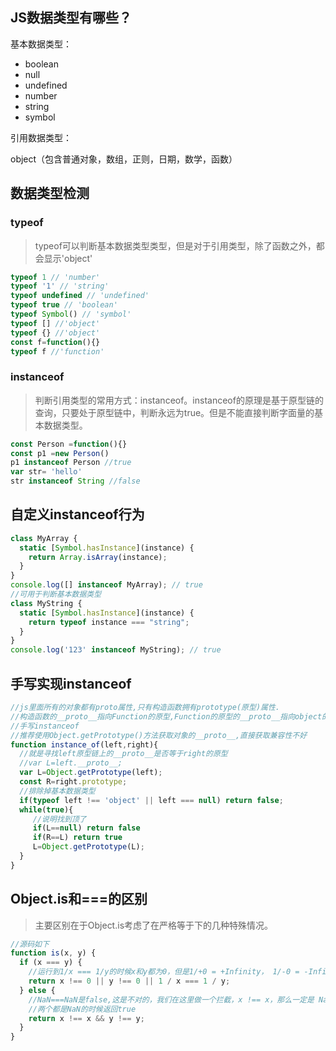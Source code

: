 ## JS数据类型有哪些？

基本数据类型：

- boolean
- null
- undefined
- number
- string
- symbol

引用数据类型：

object（包含普通对象，数组，正则，日期，数学，函数）

## 数据类型检测

### typeof

> typeof可以判断基本数据类型类型，但是对于引用类型，除了函数之外，都会显示'object'

```javascript
typeof 1 // 'number'
typeof '1' // 'string'
typeof undefined // 'undefined'
typeof true // 'boolean'
typeof Symbol() // 'symbol'
typeof [] //'object'
typeof {} //'object'
const f=function(){}
typeof f //'function'
```

### instanceof

> 判断引用类型的常用方式：instanceof。instanceof的原理是基于原型链的查询，只要处于原型链中，判断永远为true。但是不能直接判断字面量的基本数据类型。

```javascript
const Person =function(){}
const p1 =new Person()
p1 instanceof Person //true
var str= 'hello'
str instanceof String //false
```

## 自定义instanceof行为

```javascript
class MyArray {  
  static [Symbol.hasInstance](instance) {
    return Array.isArray(instance);
  }
}
console.log([] instanceof MyArray); // true
//可用于判断基本数据类型
class MyString {  
  static [Symbol.hasInstance](instance) {
    return typeof instance === "string";
  }
}
console.log('123' instanceof MyString); // true
```

## 手写实现instanceof

```javascript
//js里面所有的对象都有proto属性,只有构造函数拥有prototype(原型)属性.
//构造函数的__proto__指向Function的原型,Function的原型的__proto__指向object的原型
//手写instanceof
//推荐使用Object.getPrototype()方法获取对象的__proto__,直接获取兼容性不好
function instance_of(left,right){
  //就是寻找left原型链上的__proto__是否等于right的原型
  //var L=left.__proto__;
  var L=Object.getPrototype(left);  
  const R=right.prototype;
  //排除掉基本数据类型
  if(typeof left !== 'object' || left === null) return false;
  while(true){
     //说明找到顶了
     if(L==null) return false
     if(R==L) return true
     L=Object.getPrototype(L);  
  }
}
```

## Object.is和===的区别

> 主要区别在于Object.is考虑了在严格等于下的几种特殊情况。

```javascript
//源码如下
function is(x, y) {
  if (x === y) {
    //运行到1/x === 1/y的时候x和y都为0，但是1/+0 = +Infinity， 1/-0 = -Infinity, 是不一样的
    return x !== 0 || y !== 0 || 1 / x === 1 / y;
  } else {
    //NaN===NaN是false,这是不对的，我们在这里做一个拦截，x !== x，那么一定是 NaN, y 同理
    //两个都是NaN的时候返回true
    return x !== x && y !== y;
  }
}
```

